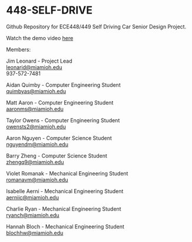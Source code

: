 # 448-SELF-DRIVE

Github Repository for ECE448/449 Self Driving Car Senior Design Project.

Watch the demo video [here](https://www.youtube.com/watch?v=FubqX0gzXsU)

Members:

Jim Leonard - Project Lead   
leonarjd@miamioh.edu  
937-572-7481  

Aidan Quimby - Computer Engineering Student   
quimbyas@miamioh.edu  

Matt Aaron - Computer Engineering Student  
aaronms@miamioh.edu  

Taylor Owens - Computer Engineering Student  
owensts2@miamioh.edu  

Aaron Nguyen - Computer Science Student  
nguyendm@miamioh.edu

Barry Zheng - Computer Science Student  
zhengq9@miamioh.edu  

Violet Romanak - Mechanical Engineering Student  
romanavm@miamioh.edu  

Isabelle Aerni - Mechanical Engineering Student  
aerniic@miamioh.edu  

Charlie Ryan - Mechanical Engineering Student  
ryanch@miamioh.edu  

Hannah Bloch - Mechanical Engineering Student  
blochhw@miamioh.edu
